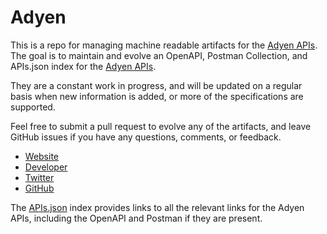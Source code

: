 # AdyenThis is a repo for managing machine readable artifacts for the [Adyen APIs](http://www.adyen.com/). The goal is to maintain and evolve an OpenAPI, Postman Collection, and APIs.json index for the [Adyen APIs](http://www.adyen.com/).They are a constant work in progress, and will be updated on a regular basis when new information is added, or more of the specifications are supported.Feel free to submit a pull request to evolve any of the artifacts, and leave GitHub issues if you have any questions, comments, or feedback.- [Website](http://www.adyen.com/)- [Developer](http://www.adyen.com/)- [Twitter](https://twitter.com/Adyen)- [GitHub](https://github.com/adyenpayments)The [APIs.json](https://github.com/api-evangelist/adyen/blob/master/apis.json) index provides links to all the relevant links for the Adyen APIs, including the OpenAPI and Postman if they are present.